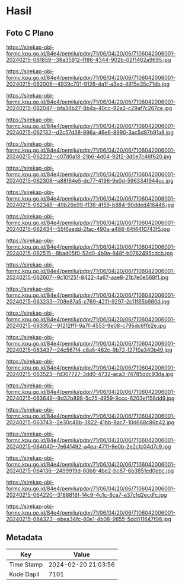 # Hasil

## Foto C Plano

https://sirekap-obj-formc.kpu.go.id/84e4/pemilu/pdpr/71/06/04/20/06/7106042006001-20240215-061859--38a35912-f186-4344-902b-02f1462a9695.jpg

https://sirekap-obj-formc.kpu.go.id/84e4/pemilu/pdpr/71/06/04/20/06/7106042006001-20240215-062006--4939c701-9126-4a1f-a3ed-4915e35c71db.jpg

https://sirekap-obj-formc.kpu.go.id/84e4/pemilu/pdpr/71/06/04/20/06/7106042006001-20240215-062047--bfa34b27-8b4a-40cc-92a2-c29af7c267ce.jpg

https://sirekap-obj-formc.kpu.go.id/84e4/pemilu/pdpr/71/06/04/20/06/7106042006001-20240215-062132--d2c57d38-896a-46e6-8990-3ac5d87b91a8.jpg

https://sirekap-obj-formc.kpu.go.id/84e4/pemilu/pdpr/71/06/04/20/06/7106042006001-20240215-062222--c07d0a18-21b6-4d04-92f2-3d0e7c46f620.jpg

https://sirekap-obj-formc.kpu.go.id/84e4/pemilu/pdpr/71/06/04/20/06/7106042006001-20240215-062308--a88f64e5-dc77-4196-9e0d-596334f944cc.jpg

https://sirekap-obj-formc.kpu.go.id/84e4/pemilu/pdpr/71/06/04/20/06/7106042006001-20240215-062348--49b26e99-f136-4f59-b884-90dded416446.jpg

https://sirekap-obj-formc.kpu.go.id/84e4/pemilu/pdpr/71/06/04/20/06/7106042006001-20240215-062434--55f6aedd-2fac-490a-a488-64f4410743f5.jpg

https://sirekap-obj-formc.kpu.go.id/84e4/pemilu/pdpr/71/06/04/20/06/7106042006001-20240215-062515--8bad05f0-52d0-4b9a-848f-b0762495cdcb.jpg

https://sirekap-obj-formc.kpu.go.id/84e4/pemilu/pdpr/71/06/04/20/06/7106042006001-20240215-062607--9c10f251-8422-4a67-aae8-21b7e0e568f1.jpg

https://sirekap-obj-formc.kpu.go.id/84e4/pemilu/pdpr/71/06/04/20/06/7106042006001-20240215-063233--708e87a5-c769-4211-9297-2c11f85b980d.jpg

https://sirekap-obj-formc.kpu.go.id/84e4/pemilu/pdpr/71/06/04/20/06/7106042006001-20240215-063352--91212ff1-9a7f-4553-9e08-c795dc6ffb2e.jpg

https://sirekap-obj-formc.kpu.go.id/84e4/pemilu/pdpr/71/06/04/20/06/7106042006001-20240215-063437--24c567f4-c8a5-462c-9b72-f2710a340b49.jpg

https://sirekap-obj-formc.kpu.go.id/84e4/pemilu/pdpr/71/06/04/20/06/7106042006001-20240215-063523--fd307727-3dd0-4732-aca3-74785ddc93da.jpg

https://sirekap-obj-formc.kpu.go.id/84e4/pemilu/pdpr/71/06/04/20/06/7106042006001-20240215-063649--9d32b898-5c25-4959-9ccc-6203ef158dd9.jpg

https://sirekap-obj-formc.kpu.go.id/84e4/pemilu/pdpr/71/06/04/20/06/7106042006001-20240215-063743--2e30c48b-3822-41bb-8ac7-10d668c86b42.jpg

https://sirekap-obj-formc.kpu.go.id/84e4/pemilu/pdpr/71/06/04/20/06/7106042006001-20240215-064040--7e641492-a4ea-4711-9e0b-2e2cfc04d7c9.jpg

https://sirekap-obj-formc.kpu.go.id/84e4/pemilu/pdpr/71/06/04/20/06/7106042006001-20240215-064136--2499919d-60b8-4be2-bc87-6b3851ed0ebc.jpg

https://sirekap-obj-formc.kpu.go.id/84e4/pemilu/pdpr/71/06/04/20/06/7106042006001-20240215-064220--3188818f-14c9-4c1c-8ca7-e37c1d2ecdfc.jpg

https://sirekap-obj-formc.kpu.go.id/84e4/pemilu/pdpr/71/06/04/20/06/7106042006001-20240215-064323--ebea34fc-80e1-4b08-9855-5dd011647f98.jpg


## Metadata

| Key        | Value               |
| ---------- | ------------------- |
| Time Stamp | 2024-02-20 21:03:56 |
| Kode Dapil | 7101                |



